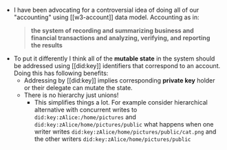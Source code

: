 - I have been advocating for a controversial idea of doing all of our "accounting" using [[w3-account]] data model. Accounting as in:
  > **the system of recording and summarizing business and financial transactions and analyzing, verifying, and reporting the results**
- To put it differently I think all of the **mutable state** in the system should be addressed using [[did:key]] identifiers that correspond to an account. Doing this has following benefits:
	- Addressing by [[did:key]] implies corresponding **private key** holder or their delegate can mutate the state.
	- There is no hierarchy just unions!
		- This simplifies things a lot. For example consider hierarchical alternative with concurrent writes to `did:key:zAlice:/home/pictures` and `did:key:zAlice/home/pictures/public` what happens when one writer writes `did:key:zAlice/home/pictures/public/cat.png` and the other writers `did:key:zAlice/home/pictures/public`